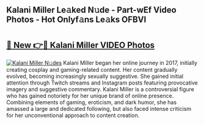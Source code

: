 ## Kalani Miller Le𝚊ked N𝚞de - Part-wEf Video Photos - Hot Onlyf𝚊ns Le𝚊ks OFBVI

# <h2><a href="http://ab97101.deff.icu/?id=Kalani+Miller">🔗 New 👉🔴 Kalani Miller VIDEO Photos</a></h2>

[![Kalani Miller N𝚞des](https://i.imgur.com/rIISA9y.gif)](http://ab97101.deff.icu/?id=Kalani+Miller)
Kalani Miller began her online journey in 2017, initially creating cosplay and gaming-related content. Her content gradually evolved, becoming increasingly sexually suggestive. She gained initial attention through Twitch streams and Instagram posts featuring provocative imagery and suggestive commentary. Kalani Miller is a controversial figure who has gained notoriety for her unique brand of online presence. Combining elements of gaming, eroticism, and dark humor, she has amassed a large and dedicated following, but also faced intense criticism for her unconventional approach to content creation.
